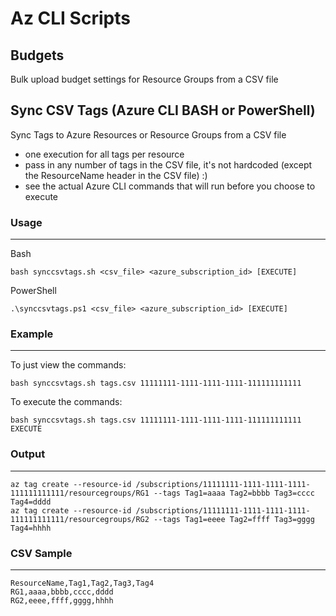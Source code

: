 # Az CLI Scripts

## Budgets
Bulk upload budget settings for Resource Groups from a CSV file

## Sync CSV Tags (Azure CLI BASH or PowerShell)
Sync Tags to Azure Resources or Resource Groups from a CSV file

- one execution for all tags per resource
- pass in any number of tags in the CSV file, it's not hardcoded (except the ResourceName header in the CSV file) :)
- see the actual Azure CLI commands that will run before you choose to execute

### Usage
---------------
Bash
```shell
bash synccsvtags.sh <csv_file> <azure_subscription_id> [EXECUTE]
```
PowerShell
```shell
.\synccsvtags.ps1 <csv_file> <azure_subscription_id> [EXECUTE]
```

### Example
--------------
To just view the commands: 
```shell
bash synccsvtags.sh tags.csv 11111111-1111-1111-1111-111111111111
```
To execute the commands:
```shell
bash synccsvtags.sh tags.csv 11111111-1111-1111-1111-111111111111 EXECUTE
```

### Output
---------------
```shell
az tag create --resource-id /subscriptions/11111111-1111-1111-1111-111111111111/resourcegroups/RG1 --tags Tag1=aaaa Tag2=bbbb Tag3=cccc Tag4=dddd
az tag create --resource-id /subscriptions/11111111-1111-1111-1111-111111111111/resourcegroups/RG2 --tags Tag1=eeee Tag2=ffff Tag3=gggg Tag4=hhhh
```

### CSV Sample
---------------
```csv
ResourceName,Tag1,Tag2,Tag3,Tag4
RG1,aaaa,bbbb,cccc,dddd
RG2,eeee,ffff,gggg,hhhh
```
